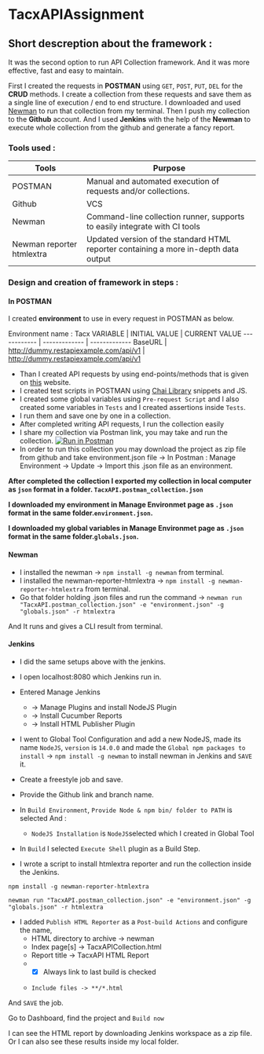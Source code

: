 # TacxAPIAssignment

##  Short descreption about the framework :


It was the second option to run API Collection framework. And it was more effective, fast and easy to maintain.


First I created the requests in **POSTMAN** using ```GET```, ```POST```, ```PUT```, ```DEL``` for the **CRUD** methods. I create a collection from these requests and save them as a single line of execution / end to end structure. I downloaded and used [Newman](https://www.npmjs.com/package/newman) to run that collection from my terminal. Then I push my collection to the **Github** account. And I used **Jenkins** with the help of the **Newman** to execute whole collection from the github and generate a fancy report.

### Tools used :

Tools | Purpose
------------ | -------------
POSTMAN | Manual and automated execution of requests and/or collections. 
Github | VCS
Newman | Command-line collection runner, supports to easily integrate with CI tools
Newman reporter htmlextra | Updated version of the standard HTML reporter containing a more in-depth data output

### Design and creation of framework in steps :

#### In POSTMAN
I created **environment** to use in every request in POSTMAN as below. 

Environment name : Tacx
VARIABLE | INITIAL VALUE | CURRENT VALUE
------------ | ------------- | -------------
BaseURL | http://dummy.restapiexample.com/api/v1 | http://dummy.restapiexample.com/api/v1

* Than I created API requests by using end-points/methods that is given on [this](http://dummy.restapiexample.com/) website.  
* I created test scripts in POSTMAN using [Chai Library](https://www.chaijs.com/) snippets and JS.
* I created some global variables using ```Pre-request Script``` and I also created some variables in ```Tests``` and I created assertions inside ```Tests```.
* I run them and save one by one in a collection.
* After completed writing API requests, I run the collection easily
* I share my collection via Postman link, you may take and run the collection. [![Run in Postman](https://run.pstmn.io/button.svg)](https://app.getpostman.com/run-collection/333e72b19df0060d28fd#?env%5BTacx%5D=W3sia2V5IjoiQmFzZVVSTCIsInZhbHVlIjoiaHR0cDovL2R1bW15LnJlc3RhcGlleGFtcGxlLmNvbS9hcGkvdjEiLCJlbmFibGVkIjp0cnVlfV0=)
* In order to run this collection you may download the project as zip file from github and take environment.json file -> In Postman : Manage Environment -> Update -> Import this .json file as an environment.


**After completed the collection I exported my collection in local computer as ```json``` format in a folder. ```TacxAPI.postman_collection.json```**

**I downloaded my environment in Manage Environmet page as ```.json``` format in the same folder.```environment.json```.**

**I downloaded my global variables in Manage Environmet page as ```.json``` format in the same folder.```globals.json```.**


#### Newman
* I installed the newman -> ```npm install -g newman``` from terminal.
* I installed the newman-reporter-htmlextra -> ```npm install -g newman-reporter-htmlextra``` from terminal.
* Go that folder holding .json files and run the command -> ```newman run "TacxAPI.postman_collection.json" -e "environment.json" -g "globals.json" -r htmlextra```

And It runs and gives a CLI result from terminal.

#### Jenkins
* I did the same setups above with the jenkins. 
* I open localhost:8080 which Jenkins run in. 
* Entered Manage Jenkins 
  * -> Manage Plugins and install NodeJS Plugin
  * -> Install Cucumber Reports
  * -> Install HTML Publisher Plugin
* I went to Global Tool Configuration and add a new NodeJS, made its name ```NodeJS```, ```version``` is ```14.0.0``` and made the ```Global npm packages to install``` -> ```npm install -g newman``` to install newman in Jenkins and ```SAVE``` it.
* Create a freestyle job and save.
* Provide the Github link and branch name.
* In ```Build Environment```, ```Provide Node & npm bin/ folder to PATH``` is selected And :
  * ```NodeJS Installation``` is ```NodeJS```selected which I created in Global Tool
  
* In ```Build``` I selected ```Execute Shell``` plugin as a Build Step.
* I wrote a script to install htmlextra reporter and run the collection inside the Jenkins.  
  
```npm install -g newman-reporter-htmlextra```


```newman run "TacxAPI.postman_collection.json" -e "environment.json" -g "globals.json" -r htmlextra```

* I added ```Publish HTML Reporter``` as a ```Post-build Actions``` and configure the name, 
  * HTML directory to archive -> newman
  * Index page[s] -> TacxAPICollection.html
  * Report title -> TacxAPI HTML Report
  * - [x] Always link to last build	is checked 
  * 	Include files -> **/*.html
  
And ```SAVE``` the job.

Go to Dashboard, find the project and ```Build now```

I can see the HTML report by downloading Jenkins workspace as a zip file. Or I can also see these results inside my local folder. 
  

